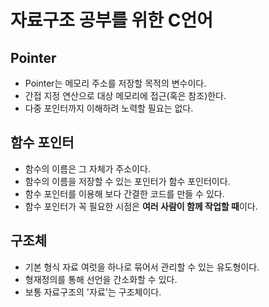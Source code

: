 # 자료구조 공부를 위한 C언어

## Pointer
- Pointer는 메모리 주소를 저장할 목적의 변수이다.
- 간접 지정 연산으로 대상 메모리에 접근(혹은 참조)한다.
- 다중 포인터까지 이해하려 노력할 필요는 없다.

## 함수 포인터
- 함수의 이름은 그 자체가 주소이다.
- 함수의 이름을 저장할 수 있는 포인터가 함수 포인터이다.
- 함수 포인터를 이용해 보다 간결한 코드를 만들 수 있다.
- 함수 포인터가 꼭 필요한 시점은 **여러 사람이 함께 작업할 때**이다.
 

## 구조체
- 기본 형식 자료 여럿을 하나로 묶어서 관리할 수 있는 유도형이다.
- 형재정의를 통해 선언을 간소화할 수 있다.
- 보통 자료구조의 '자료'는 구조체이다.

